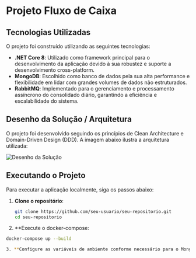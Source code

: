 # Projeto Fluxo de Caixa

## Tecnologias Utilizadas

O projeto foi construído utilizando as seguintes tecnologias:

- **.NET Core 8**: Utilizado como framework principal para o desenvolvimento da aplicação devido à sua robustez e suporte a desenvolvimento cross-platform.
- **MongoDB**: Escolhido como banco de dados pela sua alta performance e flexibilidade em lidar com grandes volumes de dados não estruturados.
- **RabbitMQ**: Implementado para o gerenciamento e processamento assíncrono do consolidado diário, garantindo a eficiência e escalabilidade do sistema.

## Desenho da Solução / Arquitetura

O projeto foi desenvolvido seguindo os princípios de Clean Architecture e Domain-Driven Design (DDD). A imagem abaixo ilustra a arquitetura utilizada:

![Desenho da Solução](link-para-imagem)

## Executando o Projeto

Para executar a aplicação localmente, siga os passos abaixo:

1. **Clone o repositório**:

   ```bash
   git clone https://github.com/seu-usuario/seu-repositorio.git
   cd seu-repositorio

2. **Execute o docker-compose:
 ```bash
docker-compose up --build

3. **Configure as variáveis de ambiente conforme necessário para o MongoDB e RabbitMQ.

